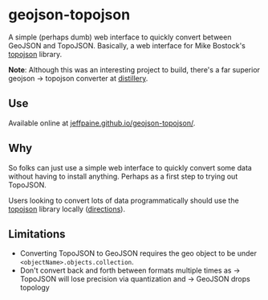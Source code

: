 # geojson-topojson

A simple (perhaps dumb) web interface to quickly convert between GeoJSON and TopoJSON. Basically, a web interface for Mike Bostock's [topojson](https://github.com/mbostock/topojson) library.

**Note**: Although this was an interesting project to build, there's a far superior geojson -> topojson converter at [distillery](http://shancarter.github.io/distillery/).

## Use

Available online at [jeffpaine.github.io/geojson-topojson/](http://jeffpaine.github.io/geojson-topojson/).

## Why

So folks can just use a simple web interface to quickly convert some data without having to install anything. Perhaps as a first step to trying out TopoJSON.

Users looking to convert lots of data programmatically should use the [topojson](https://github.com/mbostock/topojson) library locally ([directions](http://gis.stackexchange.com/questions/45138/convert-geojson-to-topojson)).

## Limitations

 * Converting TopoJSON to GeoJSON requires the geo object to be under `<objectName>.objects.collection`.
 * Don't convert back and forth between formats multiple times as -> TopoJSON will lose precision via quantization and -> GeoJSON drops topology
